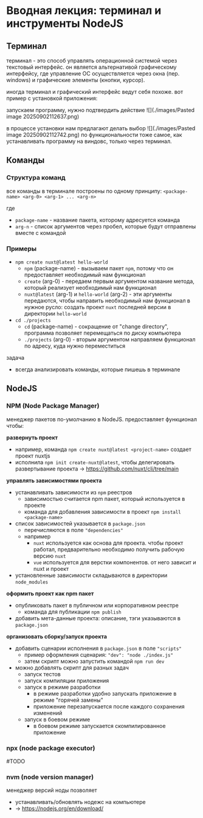 # Вводная лекция: терминал и инструменты NodeJS

## Терминал
терминал - это способ управлять операционной системой через текстовый интерфейс. он является альтернативой графическому интерфейсу, где управление ОС осуществляется через окна (пер. windows) и графические элементы (кнопки, курсор). 

иногда терминал и графический интерфейс ведут себя похоже. вот пример с установкой приложения:

запускаем программу, нужно подтвердить действие
![](./images/Pasted image 20250902112637.png)

в процессе установки нам предлагают делать выбор
![](./images/Pasted image 20250902112742.png)
по функциональности тоже самое, как устанавливать программу на виндовс, только через терминал. 

## Команды

### Структура команд
все команды в терминале построены по одному принципу: `<package-name> <arg-0> <arg-1> ... <arg-n>`

где
- `package-name` - название пакета, которому адресуется команда
- `arg-n` - список аргументов через пробел, которые будут отправлены вместе с командой

### Примеры
- `npm create nuxt@latest hello-world` 
	- `npm` (package-name) - вызываем пакет `npm`, потому что он предоставляет необходимый нам функционал
	- `create` (arg-0) - передаем первым аргументом название метода, который реализует необходимый нам функционал
	- `nuxt@latest` (arg-1) и `hello-world` (arg-2) - эти аргументы передаются, чтобы направить необходимый нам функционал в нужное русло: создать проект `nuxt` последней версии в директории `hello-world`
- `cd ./projects`
	- `cd` (package-name) - сокращение от "change directory", программа позволяет перемещаться по диску компьютера
	- `./projects` (arg-0) - вторым аргументом направляем функционал по адресу, куда нужно переместиться

задача
- всегда анализировать команды, которые пишешь в терминале

## NodeJS

### NPM (Node Package Manager)
менеджер пакетов по-умолчанию в NodeJS. предоставляет функционал чтобы:

**развернуть проект**
- например, команда `npm create nuxt@latest <project-name>` создает проект nuxtjs 
- исполнила `npm init create-nuxt@latest`, чтобы делегировать развертывание проекта -> https://github.com/nuxt/cli/tree/main

**управлять зависимостями проекта**
- устанавливать зависимости из `npm` реестров
	- зависимостью считается npm пакет, который используется в проекте	
	- команда для добавления зависимости в проект `npm install <package-name>`
- список зависимостей указывается в `package.json`
	- перечисляются в поле `"dependencies"`
	- например
		- `nuxt` используется как основа для проекта. чтобы проект работал, предварительно необходимо получить рабочую версию `nuxt`
		- `vue` используется для верстки компонентов. от него зависит и nuxt и проект
- установленные зависимости складываются в директории `node_modules`

**оформить проект как npm пакет**
- опубликовать пакет в публичном или корпоративном реестре
	- команда для публикации `npm publish`
- добавить мета-данные проекта: описание, тэги указываются в `package.json`

**организовать сборку/запуск проекта**
- добавить сценарии исполнения в `package.json` в поле `"scripts"`
	- пример оформления сценария: `"dev": "node ./index.js"`
	- затем скрипт можно запустить командой `npm run dev`
- можно добавлять скрипт для разных задач
	- запуск тестов
	- запуск компиляции приложения
	- запуск в режиме разработки
		- в режиме разработки удобно запускать приложение в режиме "горячей замены"
		- приложение перезапускается после каждого сохранения изменений
	- запуск в боевом режиме
		- в боевом режиме запускается скомпилированное приложение
	
### npx (node package executor)
#TODO

### nvm (node version manager)
менеджер версий ноды позволяет
- устанавливать/обновлять нодежс на компьютере
- -> https://nodejs.org/en/download/